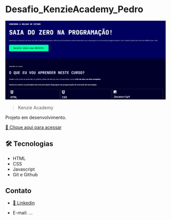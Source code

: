 # Desafio_KenzieAcademy_Pedro

![preview](./.github/preview.png)

>Kenzie Academy

Projeto em desenvolvimento.

[🔗 Clique aqui para acessar](https://pedrosouza09.github.io/Projeto_GTA_Pedro/)

## 🛠 Tecnologias

- HTML
- CSS
- Javascript
- Git e Github

## Contato

- [🔗 Linkedin](https://www.linkedin.com/in/fsouza-pedro/)

- E-mail: ...